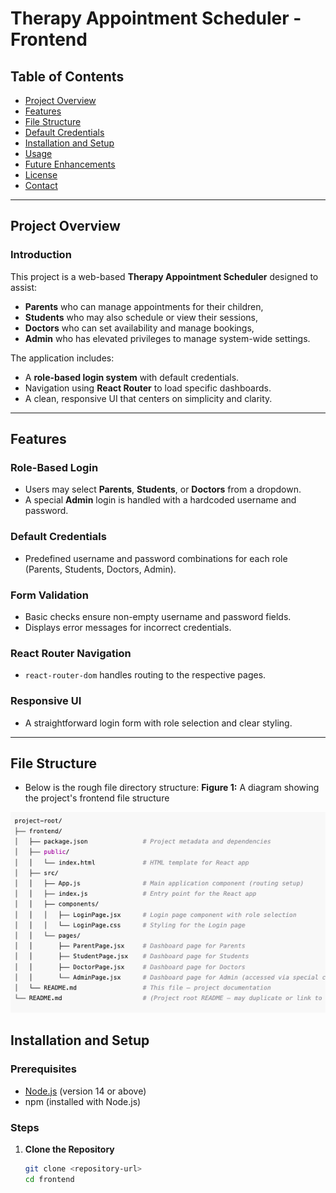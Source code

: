 # Therapy Appointment Scheduler - Frontend

## Table of Contents
- [Project Overview](#project-overview)
- [Features](#features)
- [File Structure](#file-structure)
- [Default Credentials](#default-credentials)
- [Installation and Setup](#installation-and-setup)
- [Usage](#usage)
- [Future Enhancements](#future-enhancements)
- [License](#license)
- [Contact](#contact)

---

## Project Overview

### Introduction
This project is a web-based **Therapy Appointment Scheduler** designed to assist:
- **Parents** who can manage appointments for their children,
- **Students** who may also schedule or view their sessions,
- **Doctors** who can set availability and manage bookings,
- **Admin** who has elevated privileges to manage system-wide settings.

The application includes:
- A **role-based login system** with default credentials.
- Navigation using **React Router** to load specific dashboards.
- A clean, responsive UI that centers on simplicity and clarity.

---

## Features

### Role-Based Login
- Users may select **Parents**, **Students**, or **Doctors** from a dropdown.
- A special **Admin** login is handled with a hardcoded username and password.

### Default Credentials
- Predefined username and password combinations for each role (Parents, Students, Doctors, Admin).

### Form Validation
- Basic checks ensure non-empty username and password fields.
- Displays error messages for incorrect credentials.

### React Router Navigation
- `react-router-dom` handles routing to the respective pages.

### Responsive UI
- A straightforward login form with role selection and clear styling.

---

## File Structure

- Below is the rough file directory structure:
**Figure 1:** A diagram showing the project's frontend file structure

![File Structure](./images/frontend.png)

## Installation and Setup

### Prerequisites
- [Node.js](https://nodejs.org/) (version 14 or above)
- npm (installed with Node.js)

### Steps

1. **Clone the Repository**
   ```bash
   git clone <repository-url>
   cd frontend 
